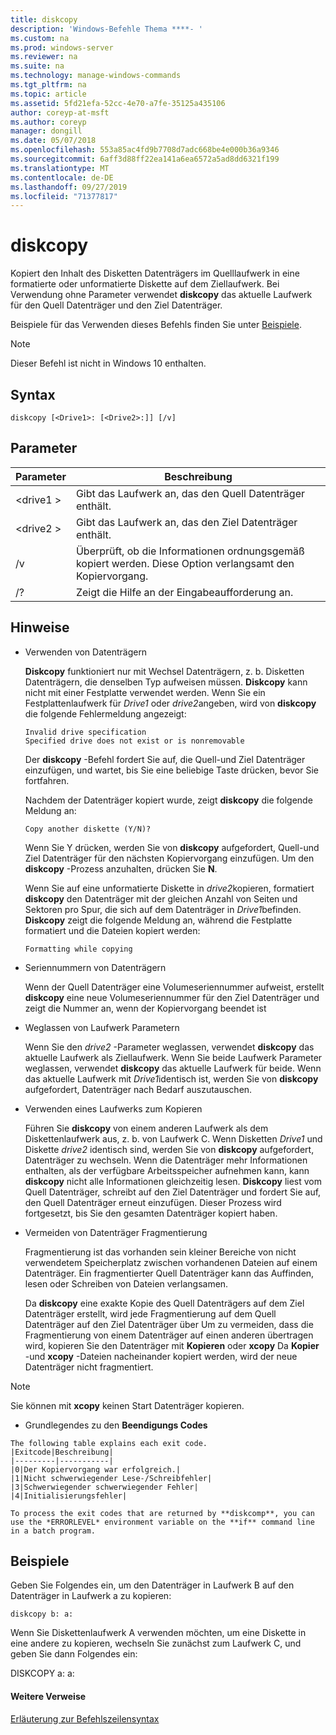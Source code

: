 ```yaml
---
title: diskcopy
description: 'Windows-Befehle Thema ****- '
ms.custom: na
ms.prod: windows-server
ms.reviewer: na
ms.suite: na
ms.technology: manage-windows-commands
ms.tgt_pltfrm: na
ms.topic: article
ms.assetid: 5fd21efa-52cc-4e70-a7fe-35125a435106
author: coreyp-at-msft
ms.author: coreyp
manager: dongill
ms.date: 05/07/2018
ms.openlocfilehash: 553a85ac4fd9b7708d7adc668be4e000b36a9346
ms.sourcegitcommit: 6aff3d88ff22ea141a6ea6572a5ad8dd6321f199
ms.translationtype: MT
ms.contentlocale: de-DE
ms.lasthandoff: 09/27/2019
ms.locfileid: "71377817"
---
```

# <a name="diskcopy"></a>diskcopy



Kopiert den Inhalt des Disketten Datenträgers im Quelllaufwerk in eine formatierte oder unformatierte Diskette auf dem Ziellaufwerk. Bei Verwendung ohne Parameter verwendet **diskcopy** das aktuelle Laufwerk für den Quell Datenträger und den Ziel Datenträger.

Beispiele für das Verwenden dieses Befehls finden Sie unter [Beispiele](#BKMK_examples).

> [!NOTE]
> Dieser Befehl ist nicht in Windows 10 enthalten.

## <a name="syntax"></a>Syntax

```
diskcopy [<Drive1>: [<Drive2>:]] [/v]
```

## <a name="parameters"></a>Parameter

|Parameter|Beschreibung|
|---------|-----------|
|\<drive1 >|Gibt das Laufwerk an, das den Quell Datenträger enthält.|
|\<drive2 >|Gibt das Laufwerk an, das den Ziel Datenträger enthält.|
|/v|Überprüft, ob die Informationen ordnungsgemäß kopiert werden. Diese Option verlangsamt den Kopiervorgang.|
|/?|Zeigt die Hilfe an der Eingabeaufforderung an.|

## <a name="remarks"></a>Hinweise

-   Verwenden von Datenträgern

    **Diskcopy** funktioniert nur mit Wechsel Datenträgern, z. b. Disketten Datenträgern, die denselben Typ aufweisen müssen. **Diskcopy** kann nicht mit einer Festplatte verwendet werden. Wenn Sie ein Festplattenlaufwerk für *Drive1* oder *drive2*angeben, wird von **diskcopy** die folgende Fehlermeldung angezeigt:  
    ```
    Invalid drive specification
    Specified drive does not exist or is nonremovable
    ```  
    Der **diskcopy** -Befehl fordert Sie auf, die Quell-und Ziel Datenträger einzufügen, und wartet, bis Sie eine beliebige Taste drücken, bevor Sie fortfahren.

    Nachdem der Datenträger kopiert wurde, zeigt **diskcopy** die folgende Meldung an:  
    ```
    Copy another diskette (Y/N)?
    ```  
    Wenn Sie Y drücken, werden Sie von **diskcopy** aufgefordert, Quell-und Ziel Datenträger für den nächsten Kopiervorgang einzufügen. Um den **diskcopy** -Prozess anzuhalten, drücken Sie **N**.

    Wenn Sie auf eine unformatierte Diskette in *drive2*kopieren, formatiert **diskcopy** den Datenträger mit der gleichen Anzahl von Seiten und Sektoren pro Spur, die sich auf dem Datenträger in *Drive1*befinden. **Diskcopy** zeigt die folgende Meldung an, während die Festplatte formatiert und die Dateien kopiert werden:  
    ```
    Formatting while copying
    ```  
-   Seriennummern von Datenträgern

    Wenn der Quell Datenträger eine Volumeseriennummer aufweist, erstellt **diskcopy** eine neue Volumeseriennummer für den Ziel Datenträger und zeigt die Nummer an, wenn der Kopiervorgang beendet ist
-   Weglassen von Laufwerk Parametern

    Wenn Sie den *drive2* -Parameter weglassen, verwendet **diskcopy** das aktuelle Laufwerk als Ziellaufwerk. Wenn Sie beide Laufwerk Parameter weglassen, verwendet **diskcopy** das aktuelle Laufwerk für beide. Wenn das aktuelle Laufwerk mit *Drive1*identisch ist, werden Sie von **diskcopy** aufgefordert, Datenträger nach Bedarf auszutauschen.
-   Verwenden eines Laufwerks zum Kopieren

    Führen Sie **diskcopy** von einem anderen Laufwerk als dem Diskettenlaufwerk aus, z. b. von Laufwerk C. Wenn Disketten *Drive1* und Diskette *drive2* identisch sind, werden Sie von **diskcopy** aufgefordert, Datenträger zu wechseln. Wenn die Datenträger mehr Informationen enthalten, als der verfügbare Arbeitsspeicher aufnehmen kann, kann **diskcopy** nicht alle Informationen gleichzeitig lesen. **Diskcopy** liest vom Quell Datenträger, schreibt auf den Ziel Datenträger und fordert Sie auf, den Quell Datenträger erneut einzufügen. Dieser Prozess wird fortgesetzt, bis Sie den gesamten Datenträger kopiert haben.
-   Vermeiden von Datenträger Fragmentierung

    Fragmentierung ist das vorhanden sein kleiner Bereiche von nicht verwendetem Speicherplatz zwischen vorhandenen Dateien auf einem Datenträger. Ein fragmentierter Quell Datenträger kann das Auffinden, lesen oder Schreiben von Dateien verlangsamen.

    Da **diskcopy** eine exakte Kopie des Quell Datenträgers auf dem Ziel Datenträger erstellt, wird jede Fragmentierung auf dem Quell Datenträger auf den Ziel Datenträger über Um zu vermeiden, dass die Fragmentierung von einem Datenträger auf einen anderen übertragen wird, kopieren Sie den Datenträger mit **Kopieren** oder **xcopy** Da **Kopier** -und **xcopy** -Dateien nacheinander kopiert werden, wird der neue Datenträger nicht fragmentiert.

> [!NOTE]
> Sie können mit **xcopy** keinen Start Datenträger kopieren.
> -   Grundlegendes zu den **Beendigungs Codes**

    The following table explains each exit code.  
    |Exitcode|Beschreibung|
    |---------|-----------|
    |0|Der Kopiervorgang war erfolgreich.|
    |1|Nicht schwerwiegender Lese-/Schreibfehler|
    |3|Schwerwiegender schwerwiegender Fehler|
    |4|Initialisierungsfehler|

    To process the exit codes that are returned by **diskcomp**, you can use the *ERRORLEVEL* environment variable on the **if** command line in a batch program.

## <a name="BKMK_examples"></a>Beispiele

Geben Sie Folgendes ein, um den Datenträger in Laufwerk B auf den Datenträger in Laufwerk a zu kopieren:
```
diskcopy b: a:
```
Wenn Sie Diskettenlaufwerk A verwenden möchten, um eine Diskette in eine andere zu kopieren, wechseln Sie zunächst zum Laufwerk C, und geben Sie dann Folgendes ein:

DISKCOPY a: a:

#### <a name="additional-references"></a>Weitere Verweise

[Erläuterung zur Befehlszeilensyntax](command-line-syntax-key.md)